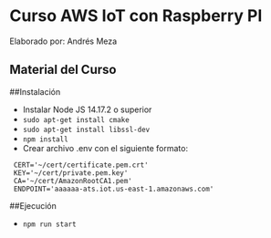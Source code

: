 # Curso AWS IoT con Raspberry PI
Elaborado por: Andrés Meza 
## Material del Curso

##Instalación

- Instalar Node JS 14.17.2 o superior
- ``sudo apt-get install cmake``
- ``sudo apt-get install libssl-dev``
- ``npm install``
- Crear archivo .env con el siguiente formato:


```
 CERT='~/cert/certificate.pem.crt'
 KEY='~/cert/private.pem.key'
 CA='~/cert/AmazonRootCA1.pem'
 ENDPOINT='aaaaaa-ats.iot.us-east-1.amazonaws.com'
```

##Ejecución

- ``npm run start``

